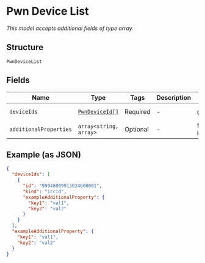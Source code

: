 
# Pwn Device List

*This model accepts additional fields of type array.*

## Structure

`PwnDeviceList`

## Fields

| Name | Type | Tags | Description | Getter | Setter |
|  --- | --- | --- | --- | --- | --- |
| `deviceIds` | [`PwnDeviceId[]`](../../doc/models/pwn-device-id.md) | Required | - | getDeviceIds(): array | setDeviceIds(array deviceIds): void |
| `additionalProperties` | `array<string, array>` | Optional | - | findAdditionalProperty(string key): array | additionalProperty(string key, array value): void |

## Example (as JSON)

```json
{
  "deviceIds": [
    {
      "id": "99948099913024600001",
      "kind": "iccid",
      "exampleAdditionalProperty": {
        "key1": "val1",
        "key2": "val2"
      }
    }
  ],
  "exampleAdditionalProperty": {
    "key1": "val1",
    "key2": "val2"
  }
}
```

